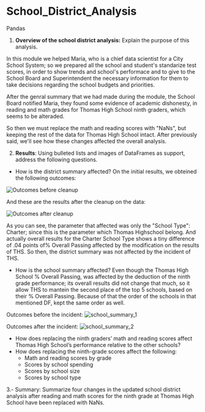 # School_District_Analysis
Pandas

1. **Overview of the school district analysis:** Explain the purpose of this analysis.

In this module we helped Maria, who is a chief data scientist for a City School System; so we prepared all the school and student's standarize test scores, in order to show trends and school's performace and to give to the School Board and Superintendent the necessary information for them to take decisions regarding the school budgets and priorities.

After the genral summary that we had made during the module, the School Board notified Maria, they found some evidence of academic dishonesty, in reading and math grades for Thomas High School ninth graders, which seems to be alteraded.

So then we must replace the math and reading scores with "NaNs", but keeping the rest of the data for Thomas High School intact. After previously said, we'll see how these changes affected the overall analysis.

2. **Results**: Using bulleted lists and images of DataFrames as support, address the following questions.

  - How is the district summary affected?
On the initial results, we obteined the following outcomes:

![Outcomes before cleanup](https://user-images.githubusercontent.com/90433064/137658905-e68cd2e1-bf0c-46cd-8215-50907c16598c.png)

And these are the results after the cleanup on the data:

![Outcomes after cleanup](https://user-images.githubusercontent.com/90433064/137659002-755e4030-f946-4eba-8d44-38e8b9494c80.png)

As you can see, the parameter that affected was only the "School Type": Charter; since this is the parameter which Thomas Highschool belong. And actually overall results for the Charter School Type shows a tiny difference of .04 points of% Overall Passing affected by the modification on the results of THS. So then, the district summary was not affected by the incident of THS.

  - How is the school summary affected?
Even though the Thomas High School % Overall Passing, was affected by the deduction of the ninth grade performance; its overall results did not change that much, so it allow THS to mantein the second place of the top 5 schools, based on their % Overall Passing. Because of that  the order of the schools in that mentioned DF, kept the same order as well.

Outcomes before the incident:
![school_summary_1](https://user-images.githubusercontent.com/90433064/137666293-32871276-12e2-42de-971d-7d6753fd69ea.png)

Outcomes after the incident:
![school_summary_2](https://user-images.githubusercontent.com/90433064/137666324-970ae83f-7061-46e7-97df-02e0f2623b9f.png)

  - How does replacing the ninth graders’ math and reading scores affect Thomas High    School’s performance relative to the other schools?
  - How does replacing the ninth-grade scores affect the following:
      - Math and reading scores by grade
      - Scores by school spending
      - Scores by school size
      - Scores by school type

3.- Summary: Summarize four changes in the updated school district analysis after reading and math scores for the ninth grade at Thomas High School have been replaced with NaNs.

